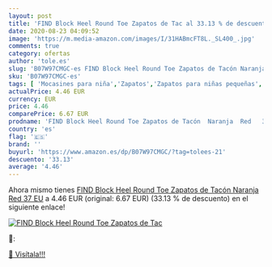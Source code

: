 ```yaml
---
layout: post
title: 'FIND Block Heel Round Toe Zapatos de Tac al 33.13 % de descuento'
date: 2020-08-23 04:09:52
image: 'https://m.media-amazon.com/images/I/31HABmcFT8L._SL400_.jpg'
comments: true
category: ofertas
author: 'tole.es'
slug: 'B07W97CMGC-es FIND Block Heel Round Toe Zapatos de Tacón Naranja Red 37 EU'
sku: 'B07W97CMGC-es'
tags: [ 'Mocasines para niña','Zapatos','Zapatos para niñas pequeñas','Zapatos y complementos','zapatos', ]
actualPrice: 4.46 EUR
currency: EUR
price: 4.46
comparePrice: 6.67 EUR
prodname: 'FIND Block Heel Round Toe Zapatos de Tacón  Naranja  Red   37 EU'
country: 'es'
flag: '🇪🇸'
brand: ''
buyurl: 'https://www.amazon.es/dp/B07W97CMGC/?tag=tolees-21'
descuento: '33.13'
average: '4.46'
---
```


Ahora mismo tienes [FIND Block Heel Round Toe Zapatos de Tacón  Naranja  Red   37 EU](https://www.amazon.es/dp/B07W97CMGC/?tag=tolees-21) a 4.46 EUR (original: 6.67 EUR) (33.13 %  de descuento) en el siguiente enlace!

[![FIND Block Heel Round Toe Zapatos de Tac](https://m.media-amazon.com/images/I/31HABmcFT8L._SL400_.jpg)](https://www.amazon.es/dp/B07W97CMGC/?tag=tolees-21)

🔎:


[🛒 Visítala!!!](https://www.amazon.es/dp/B07W97CMGC/?tag=tolees-21)
